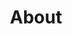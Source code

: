 ---
title: About
linkTitle: About
description: About Body of the Year
menu:
  main:
    weight: 1
content_blocks:
  - _bookshop_name: section/hero
    title: Body of the Year Bakery
    lead: "Dunedin, NZ"
    background_image:
      src: /uploads/images/flour-milling.jpg
---